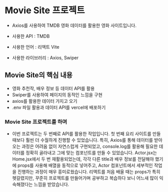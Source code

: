 # Movie Site 프로젝트

- Axios를 사용하여 TMDB 영화 데이터를 활용한 영화 사이트입니다.

- 사용한 API : TMDB

- 사용한 언어 : 리액트 Vite

- 사용한 라이브러리 : Axios, Swiper

## Movie Site의 핵심 내용

- 영화 추천작, 배우 정보 등 데이터 API를 활용
- Swiper를 사용하여 페이지의 동적인 느낌을 구현
- axios를 활용한 데이터 가지고 오기
- .env 파일 활용과 데이터 API를 vercel에 배포하기

### Movie Site 프로젝트를 하며
- 이번 프로젝트는 두 번째로 API를 활용한 작업입니다. 첫 번째 요리 사이트를 만들 때보다 훨씬 더 수월하게 진행할 수 있었습니다. 특히, Axios를 통해 데이터를 받아오는 과정은 어려움 없이 자연스럽게 구현되었고, console.log를 활용해 필요한 데이터를 정확히 골라내고 그에 맞는 컴포넌트를 만들 수 있었습니다. Actor.jsx는 Home.jsx에서 두 번 재활용되었는데, 각각 다른 title과 배우 정보를 전달해야 했기에 props를 사용해 배열을 동적으로 넣어주고, Actor 컴포넌트에서 세부적인 작업을 진행하는 과정이 매우 흥미로웠습니다. 리액트를 처음 배울 때는 props가 특히 헷갈렸지만, 꾸준히 프로젝트를 만들어가며 공부하고 복습하다 보니 어느새 많이 익숙해졌다는 느낌을 받았습니다.
